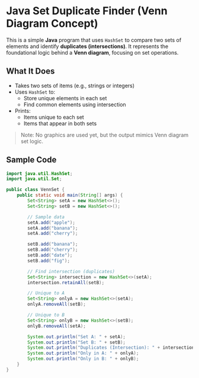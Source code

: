 # Java Set Duplicate Finder (Venn Diagram Concept)

This is a simple **Java** program that uses `HashSet` to compare two sets of elements and identify **duplicates (intersections)**. It represents the foundational logic behind a **Venn diagram**, focusing on set operations.

## What It Does

- Takes two sets of items (e.g., strings or integers)
- Uses `HashSet` to:
  - Store unique elements in each set
  - Find common elements using intersection
- Prints:
  - Items unique to each set
  - Items that appear in both sets

> Note: No graphics are used yet, but the output mimics Venn diagram set logic.

## Sample Code

```java
import java.util.HashSet;
import java.util.Set;

public class VennSet {
    public static void main(String[] args) {
        Set<String> setA = new HashSet<>();
        Set<String> setB = new HashSet<>();

        // Sample data
        setA.add("apple");
        setA.add("banana");
        setA.add("cherry");

        setB.add("banana");
        setB.add("cherry");
        setB.add("date");
        setB.add("fig");

        // Find intersection (duplicates)
        Set<String> intersection = new HashSet<>(setA);
        intersection.retainAll(setB);

        // Unique to A
        Set<String> onlyA = new HashSet<>(setA);
        onlyA.removeAll(setB);

        // Unique to B
        Set<String> onlyB = new HashSet<>(setB);
        onlyB.removeAll(setA);

        System.out.println("Set A: " + setA);
        System.out.println("Set B: " + setB);
        System.out.println("Duplicates (Intersection): " + intersection);
        System.out.println("Only in A: " + onlyA);
        System.out.println("Only in B: " + onlyB);
    }
}
